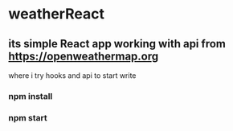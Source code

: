 # weatherReact
## its simple React app working with api from https://openweathermap.org
where i try hooks and api
to start write
### npm install
### npm start